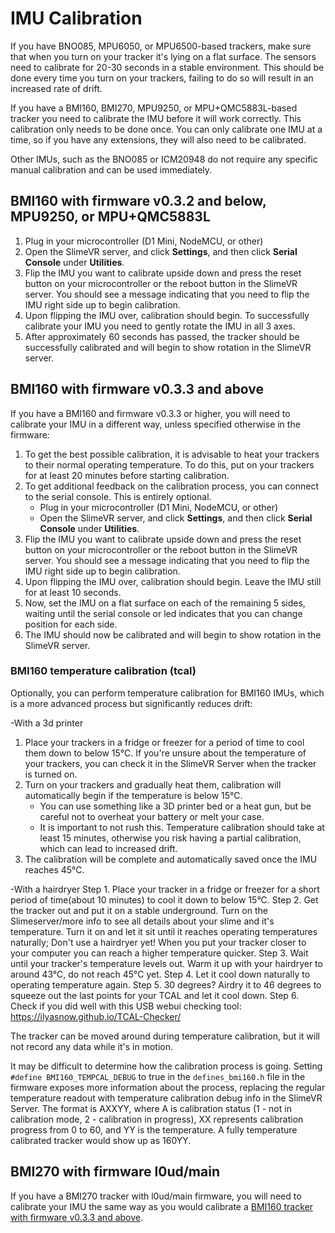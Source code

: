 # IMU Calibration

If you have BNO085, MPU6050, or MPU6500-based trackers, make sure that when you turn on your tracker it's lying on a flat surface. The sensors need to calibrate for 20-30 seconds in a stable environment. This should be done every time you turn on your trackers, failing to do so will result in an increased rate of drift.

If you have a BMI160, BMI270, MPU9250, or MPU+QMC5883L-based tracker you need to calibrate the IMU before it will work correctly. This calibration only needs to be done once. You can only calibrate one IMU at a time, so if you have any extensions, they will also need to be calibrated.

Other IMUs, such as the BNO085 or ICM20948 do not require any specific manual calibration and can be used immediately.

## BMI160 with firmware v0.3.2 and below, MPU9250, or MPU+QMC5883L

1. Plug in your microcontroller (D1 Mini, NodeMCU, or other)
1. Open the SlimeVR server, and click **Settings**, and then click **Serial Console** under **Utilities**.
1. Flip the IMU you want to calibrate upside down and press the reset button on your microcontroller or the reboot button in the SlimeVR server. You should see a message indicating that you need to flip the IMU right side up to begin calibration.
1. Upon flipping the IMU over, calibration should begin. To successfully calibrate your IMU you need to gently rotate the IMU in all 3 axes.
1. After approximately 60 seconds has passed, the tracker should be successfully calibrated and will begin to show rotation in the SlimeVR server.

## BMI160 with firmware v0.3.3 and above

If you have a BMI160 and firmware v0.3.3 or higher, you will need to calibrate your IMU in a different way, unless specified otherwise in the firmware:
1. To get the best possible calibration, it is advisable to heat your trackers to their normal operating temperature. To do this, put on your trackers for at least 20 minutes before starting calibration.
1. To get additional feedback on the calibration process, you can connect to the serial console. This is entirely optional.
   * Plug in your microcontroller (D1 Mini, NodeMCU, or other)
   * Open the SlimeVR server, and click **Settings**, and then click **Serial Console** under **Utilities**.
1. Flip the IMU you want to calibrate upside down and press the reset button on your microcontroller or the reboot button in the SlimeVR server. You should see a message indicating that you need to flip the IMU right side up to begin calibration.
1. Upon flipping the IMU over, calibration should begin. Leave the IMU still for at least 10 seconds.
1. Now, set the IMU on a flat surface on each of the remaining 5 sides, waiting until the serial console or led indicates that you can change position for each side.
1. The IMU should now be calibrated and will begin to show rotation in the SlimeVR server.

### BMI160 temperature calibration (tcal)

Optionally, you can perform temperature calibration for BMI160 IMUs, which is a more advanced process but significantly reduces drift:

-With a 3d printer
1. Place your trackers in a fridge or freezer for a period of time to cool them down to below 15°C. If you're unsure about the temperature of your trackers, you can check it in the SlimeVR Server when the tracker is turned on.
1. Turn on your trackers and gradually heat them, calibration will automatically begin if the temperature is below 15°C.
   - You can use something like a 3D printer bed or a heat gun, but be careful not to overheat your battery or melt your case.
   - It is important to not rush this. Temperature calibration should take at least 15 minutes, otherwise you risk having a partial calibration, which can lead to increased drift.
1. The calibration will be complete and automatically saved once the IMU reaches 45°C.

-With a hairdryer
Step 1. Place your tracker in a fridge or freezer for a short period of time(about 10 minutes) to cool it down to below 15°C. 
Step 2. Get the tracker out and put it on a stable underground. Turn on the Slimeserver/more info to see all details about your slime and it's temperature. Turn it on and let it sit until it reaches operating temperatures naturally; Don't use a hairdryer yet! When you put your tracker closer to your computer you can reach a higher temperature quicker.
Step 3. Wait until your tracker's temperature levels out. Warm it up with your hairdryer to around 43°C, do not reach 45°C yet.
Step 4. Let it cool down naturally to operating temperature again.
Step 5. 30 degrees? Airdry it to 46 degrees to squeeze out the last points for your TCAL and let it cool down.
Step 6. Check if you did well with this USB webui checking tool:  https://ilyasnow.github.io/TCAL-Checker/

The tracker can be moved around during temperature calibration, but it will not record any data while it's in motion.

It may be difficult to determine how the calibration process is going. Setting `#define BMI160_TEMPCAL_DEBUG` to true in the `defines_bmi160.h` file in the firmware exposes more information about the process, replacing the regular temperature readout with temperature calibration debug info in the SlimeVR Server.
The format is AXXYY, where A is calibration status (1 - not in calibration mode, 2 - calibration in progress), XX represents calibration progress from 0 to 60, and YY is the temperature. A fully temperature calibrated tracker would show up as 160YY.

## BMI270 with firmware l0ud/main

If you have a BMI270 tracker with l0ud/main firmware, you will need to calibrate your IMU the same way as you would calibrate a [BMI160 tracker with firmware v0.3.3 and above](#bmi160-with-firmware-v033-and-above).
